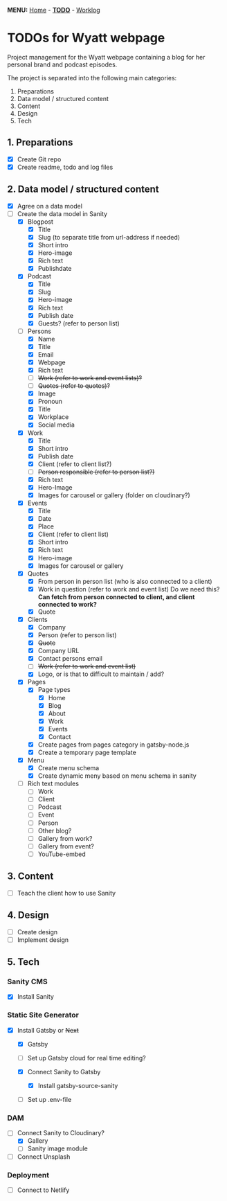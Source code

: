 **MENU:** [Home](/wyatt/index) - [**TODO**](/wyatt/todo) - [Worklog](/wyatt/log)

# TODOs for Wyatt webpage
Project management for the Wyatt webpage containing a blog for her personal brand and podcast episodes.

The project is separated into the following main categories:

1. Preparations
2. Data model / structured content
3. Content
4. Design
5. Tech

## 1. Preparations
- [x] Create Git repo
- [x] Create readme, todo and log files
 
## 2. Data model / structured content
- [x] Agree on a data model
- [ ] Create the data model in Sanity
    - [x] Blogpost
        - [x] Title
        - [x] Slug (to separate title from url-address if needed)
        - [x] Short intro
        - [x] Hero-image
        - [x] Rich text
        - [x] Publishdate
    - [x] Podcast
        - [x] Title
        - [x] Slug
        - [x] Hero-image
        - [x] Rich text
        - [x] Publish date
        - [x] Guests? (refer to person list)
    - [ ] Persons
        - [x] Name
        - [x] Title
        - [x] Email
        - [x] Webpage 
        - [x] Rich text
        - [ ] ~~Work (refer to work and event lists)?~~
        - [ ] ~~Quotes (refer to quotes)?~~
        - [x] Image
        - [x] Pronoun
        - [x] Title
        - [x] Workplace
        - [x] Social media
    - [x] Work
        - [x] Title
        - [x] Short intro
        - [x] Publish date
        - [x] Client (refer to client list?)
        - [ ] ~~Person responsible (refer to person list?)~~
        - [x] Rich text
        - [x] Hero-Image
        - [x] Images for carousel or gallery (folder on cloudinary?)
    - [x] Events
        - [x] Title
        - [x] Date
        - [x] Place
        - [x] Client (refer to client list)
        - [x] Short intro
        - [x] Rich text
        - [x] Hero-image
        - [x] Images for carousel or gallery
    - [x] Quotes
        - [x] From person in person list (who is also connected to a client)
        - [x] Work in question (refer to work and event list) Do we need this? **Can fetch from person connected to client, and client connected to work?**
        - [x] Quote
    - [x] Clients
        - [x] Company
        - [x] Person (refer to person list)
        - [x] ~~Quote~~
        - [x] Company URL
        - [x] Contact persons email
        - [ ] ~~Work (refer to work and event list)~~
        - [x] Logo, or is that to difficult to maintain / add?
    - [x] Pages
        - [x] Page types
            - [x] Home
            - [x] Blog
            - [x] About
            - [x] Work
            - [x] Events
            - [x] Contact
        - [x] Create pages from pages category in gatsby-node.js
        - [x] Create a temporary page template
    - [x] Menu
        - [x] Create menu schema
        - [x] Create dynamic meny based on menu schema in sanity
    - [ ] Rich text modules
        - [ ] Work
        - [ ] Client
        - [ ] Podcast
        - [ ] Event
        - [ ] Person
        - [ ] Other blog?
        - [ ] Gallery from work?
        - [ ] Gallery from event?
        - [ ] YouTube-embed

## 3. Content
- [ ] Teach the client how to use Sanity

## 4. Design
- [ ] Create design
- [ ] Implement design

## 5. Tech

### Sanity CMS
- [x] Install Sanity

### Static Site Generator
- [x] Install Gatsby or ~~Next~~
    - [x] Gatsby
    - [ ] Set up Gatsby cloud for real time editing?
    - [x] Connect Sanity to Gatsby
        - [x] Install gatsby-source-sanity
    - [ ] Set up .env-file


### DAM
- [ ] Connect Sanity to Cloudinary?
  - [x] Gallery
  - [ ] Sanity image module
- [ ] Connect Unsplash

### Deployment
- [ ] Connect to Netlify
